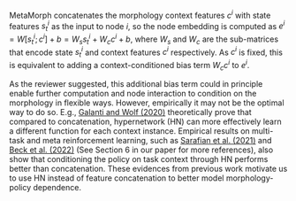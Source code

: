 MetaMorph concatenates the morphology context features $c^i$ with state features $s^i_t$ as the input to node $i$, so the node embedding is computed as $e^i = W \left[ s^i_t; c^i \right] + b = W_s s^i_t + W_c c^i + b$, where $W_s$ and $W_c$ are the sub-matrices that encode state $s^i_t$ and context features $c^i$ respectively.
As $c^i$ is fixed, this is equivalent to adding a context-conditioned bias term $W_c c^i$ to $e^i$. 

As the reviewer suggested, this additional bias term could in principle enable further computation and node interaction to condition on the morphology in flexible ways. 
However, empirically it may not be the optimal way to do so. 
E.g., [Galanti and Wolf (2020)](https://arxiv.org/pdf/2002.10006.pdf) theoretically prove that compared to concatenation, hypernetwork (HN) can more effectively learn a different function for each context instance. 
Empirical results on multi-task and meta reinforcement learning, such as [Sarafian et al. (2021)](http://proceedings.mlr.press/v139/sarafian21a.html) and [Beck et al. (2022)](https://proceedings.mlr.press/v205/beck23a.html) (See Section 6 in our paper for more references), also show that conditioning the policy on task context through HN performs better than concatenation. 
These evidences from previous work motivate us to use HN instead of feature concatenation to better model morphology-policy dependence.
